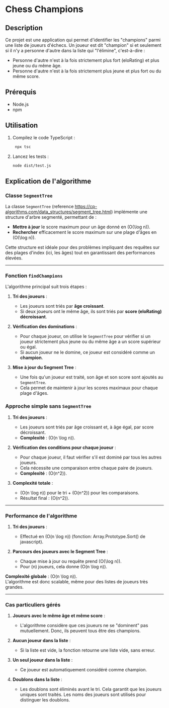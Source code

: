# Chess Champions

## Description
Ce projet est une application qui permet d'identifier les "champions" parmi une liste de joueurs d'échecs. Un joueur est dit "champion" si et seulement si il n'y a personne d'autre dans la liste qui "l'élimine", c'est-à-dire :
- Personne d'autre n'est à la fois strictement plus fort (eloRating) et plus jeune ou du même âge.
- Personne d'autre n'est à la fois strictement plus jeune et plus fort ou du même score.



## Prérequis
- Node.js
- npm


## Utilisation
1. Compilez le code TypeScript :
   ```bash
    npx tsc
    ```

2. Lancez les tests :
    ```bash
    node dist/test.js
    ```

## Explication de l'algorithme

### Classe `SegmentTree`

La classe `SegmentTree` (reference https://cp-algorithms.com/data_structures/segment_tree.html) implémente une structure d'arbre segmenté, permettant de :
- **Mettre à jour** le score maximum pour un âge donné en \(O(\log n)\).
- **Rechercher** efficacement le score maximum sur une plage d'âges en \(O(\log n)\).

Cette structure est idéale pour des problèmes impliquant des requêtes sur des plages d'index (ici, les âges) tout en garantissant des performances élevées.

---

### Fonction `findChampions`

L'algorithme principal suit trois étapes :

1. **Tri des joueurs** :
   - Les joueurs sont triés par **âge croissant**.
   - Si deux joueurs ont le même âge, ils sont triés par **score (eloRating) décroissant**.

2. **Vérification des dominations** :
   - Pour chaque joueur, on utilise le `SegmentTree` pour vérifier si un joueur strictement plus jeune ou du même âge a un score supérieur ou égal.
   - Si aucun joueur ne le domine, ce joueur est considéré comme un **champion**.

3. **Mise à jour du Segment Tree** :
   - Une fois qu'un joueur est traité, son âge et son score sont ajoutés au `SegmentTree`.
   - Cela permet de maintenir à jour les scores maximaux pour chaque plage d'âges.

### Approche simple sans `SegmentTree`

1. **Tri des joueurs** :
   - Les joueurs sont triés par âge croissant et, à âge égal, par score décroissant.
   - **Complexité** : \(O(n \log n)\).

2. **Vérification des conditions pour chaque joueur** :
   - Pour chaque joueur, il faut vérifier s'il est dominé par tous les autres joueurs.
   - Cela nécessite une comparaison entre chaque paire de joueurs.
   - **Complexité** : \(O(n^2)\).

3. **Complexité totale** :
   - \(O(n \log n)\) pour le tri + \(O(n^2)\) pour les comparaisons.
   - Résultat final : \(O(n^2)\).
---

### Performance de l'algorithme

1. **Tri des joueurs** :
   - Effectué en \(O(n \log n)\) (fonction: Array.Prototype.Sort() de javascript).

2. **Parcours des joueurs avec le Segment Tree** :
   - Chaque mise à jour ou requête prend \(O(\log n)\).
   - Pour \(n\) joueurs, cela donne \(O(n \log n)\).

**Complexité globale** : \(O(n \log n)\).  
L'algorithme est donc scalable, même pour des listes de joueurs très grandes.

---

### Cas particuliers gérés

1. **Joueurs avec le même âge et même score** :
   - L'algorithme considère que ces joueurs ne se "dominent" pas mutuellement. Donc, ils peuvent tous être des champions.

2. **Aucun joueur dans la liste** :
   - Si la liste est vide, la fonction retourne une liste vide, sans erreur.

3. **Un seul joueur dans la liste** :
   - Ce joueur est automatiquement considéré comme champion.

4. **Doublons dans la liste** :
   - Les doublons sont éliminés avant le tri. Cela garantit que les joueurs uniques sont traités. Les noms des joueurs sont utilisés pour distinguer les doublons.





